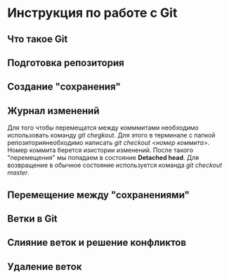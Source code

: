 # Инструкция по работе с Git

## Что такое Git

## Подготовка репозитория

## Создание "сохранения"

## Журнал изменений
Для того чтобы перемещатся между комммитами необходимо использовать команду *git chegkout*. Для этого в терминале с папкой репозиториянеобходимо написать *git checkout <номер коммита>*. Номер коммита  берется изистории изменений. После такого "перемещения" мы попадаем в состояние **Detached head**. Для возвращение в обычное состояние используется команда *git checkout master*.

## Перемещение между "сохранениями"

## Ветки в Git

## Слияние веток и решение конфликтов

## Удаление веток